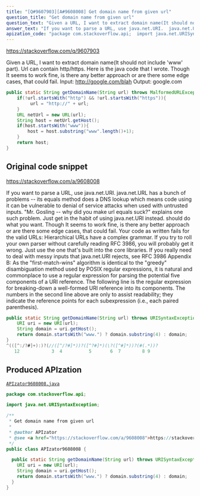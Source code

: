 ```yaml
---
title: "[Q#9607903][A#9608008] Get domain name from given url"
question_title: "Get domain name from given url"
question_text: "Given a URL, I want to extract domain name(It should not include 'www' part). Url can contain http/https. Here is the java code that I wrote. Though It seems to work fine, is there any better approach or are there some edge cases, that could fail. Input: http://google.com/blah Output: google.com"
answer_text: "If you want to parse a URL, use java.net.URI.  java.net.URL has a bunch of problems -- its equals method does a DNS lookup which means code using it can be vulnerable to denial of service attacks when used with untrusted inputs. \"Mr. Gosling -- why did you make url equals suck?\" explains one such problem.  Just get in the habit of using java.net.URI instead. should do what you want. Though It seems to work fine, is there any better approach or are there some edge cases, that could fail. Your code as written fails for the valid URLs: Hierarchical URLs have a complex grammar.  If you try to roll your own parser without carefully reading RFC 3986, you will probably get it wrong.  Just use the one that's built into the core libraries. If you really need to deal with messy inputs that java.net.URI rejects, see RFC 3986 Appendix B: As the \"first-match-wins\" algorithm is identical to the \"greedy\"      disambiguation method used by POSIX regular expressions, it is      natural and commonplace to use a regular expression for parsing the      potential five components of a URI reference. The following line is the regular expression for breaking-down a      well-formed URI reference into its components. The numbers in the second line above are only to assist readability;      they indicate the reference points for each subexpression (i.e., each      paired parenthesis)."
apization_code: "package com.stackoverflow.api;  import java.net.URISyntaxException;  /**  * Get domain name from given url  *  * @author APIzator  * @see <a href=\"https://stackoverflow.com/a/9608008\">https://stackoverflow.com/a/9608008</a>  */ public class APIzator9608008 {    public static String getDomainName(String url) throws URISyntaxException {     URI uri = new URI(url);     String domain = uri.getHost();     return domain.startsWith(\"www.\") ? domain.substring(4) : domain;   } }"
---
```


https://stackoverflow.com/q/9607903

Given a URL, I want to extract domain name(It should not include &#x27;www&#x27; part). Url can contain http/https. Here is the java code that I wrote. Though It seems to work fine, is there any better approach or are there some edge cases, that could fail.
Input: http://google.com/blah
Output: google.com


```java
public static String getDomainName(String url) throws MalformedURLException{
    if(!url.startsWith("http") && !url.startsWith("https")){
         url = "http://" + url;
    }        
    URL netUrl = new URL(url);
    String host = netUrl.getHost();
    if(host.startsWith("www")){
        host = host.substring("www".length()+1);
    }
    return host;
}
```


## Original code snippet

https://stackoverflow.com/a/9608008

If you want to parse a URL, use java.net.URI.  java.net.URL has a bunch of problems -- its equals method does a DNS lookup which means code using it can be vulnerable to denial of service attacks when used with untrusted inputs.
&quot;Mr. Gosling -- why did you make url equals suck?&quot; explains one such problem.  Just get in the habit of using java.net.URI instead.
should do what you want.
Though It seems to work fine, is there any better approach or are there some edge cases, that could fail.
Your code as written fails for the valid URLs:
Hierarchical URLs have a complex grammar.  If you try to roll your own parser without carefully reading RFC 3986, you will probably get it wrong.  Just use the one that&#x27;s built into the core libraries.
If you really need to deal with messy inputs that java.net.URI rejects, see RFC 3986 Appendix B:
As the &quot;first-match-wins&quot; algorithm is identical to the &quot;greedy&quot;
     disambiguation method used by POSIX regular expressions, it is
     natural and commonplace to use a regular expression for parsing the
     potential five components of a URI reference.
The following line is the regular expression for breaking-down a
     well-formed URI reference into its components.
The numbers in the second line above are only to assist readability;
     they indicate the reference points for each subexpression (i.e., each
     paired parenthesis).

```java
public static String getDomainName(String url) throws URISyntaxException {
    URI uri = new URI(url);
    String domain = uri.getHost();
    return domain.startsWith("www.") ? domain.substring(4) : domain;
}
^(([^:/?#]+):)?(//([^/?#]*))?([^?#]*)(\?([^#]*))?(#(.*))?
   12            3  4          5       6  7        8 9
```

## Produced APIzation

[`APIzator9608008.java`](https://github.com/pasqualesalza/apization-temp-data/raw/master/apizations/java/APIzator9608008.java)

```java
package com.stackoverflow.api;

import java.net.URISyntaxException;

/**
 * Get domain name from given url
 *
 * @author APIzator
 * @see <a href="https://stackoverflow.com/a/9608008">https://stackoverflow.com/a/9608008</a>
 */
public class APIzator9608008 {

  public static String getDomainName(String url) throws URISyntaxException {
    URI uri = new URI(url);
    String domain = uri.getHost();
    return domain.startsWith("www.") ? domain.substring(4) : domain;
  }
}

```